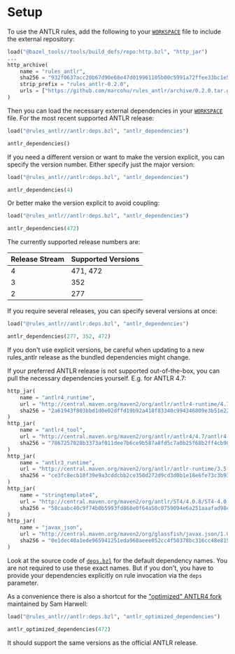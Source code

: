 # Setup

To use the ANTLR rules, add the following to your [`WORKSPACE`](https://docs.bazel.build/versions/master/build-ref.html#workspace) file to include
the external repository:

```python
load("@bazel_tools//tools/build_defs/repo:http.bzl", "http_jar")
...
http_archive(
    name = "rules_antlr",
    sha256 = "932f0637acc20b67d90e68e47d019961105b00c5991a72ffee33bc1e58541734",
    strip_prefix = "rules_antlr-0.2.0",
    urls = ["https://github.com/marcohu/rules_antlr/archive/0.2.0.tar.gz"],
)
```

Then you can load the necessary external dependencies in your [`WORKSPACE`](https://docs.bazel.build/versions/master/build-ref.html#workspace) file. For the most recent supported ANTLR release:

```python
load("@rules_antlr//antlr:deps.bzl", "antlr_dependencies")

antlr_dependencies()
```

If you need a different version or want to make the version explicit, you can specify the version number. Either specify just the major version:

```python
load("@rules_antlr//antlr:deps.bzl", "antlr_dependencies")

antlr_dependencies(4)
```

Or better make the version explicit to avoid coupling:

```python
load("@rules_antlr//antlr:deps.bzl", "antlr_dependencies")

antlr_dependencies(472)
```

The currently supported release numbers are:

| Release  Stream | Supported Versions|
|-----------------|-------------------|
| 4               | 471, 472          |
| 3               | 352               |
| 2               | 277               |

If you require several releases, you can specify several versions at once:

```python
load("@rules_antlr//antlr:deps.bzl", "antlr_dependencies")

antlr_dependencies(277, 352, 472)
```

If you don't use explicit versions, be careful when updating to a new rules_antlr
release as the bundled dependencies might change.

If your preferred ANTLR release is not supported out-of-the-box, you can pull
the necessary dependencies yourself. E.g. for ANTLR 4.7:

```python
http_jar(
    name = "antlr4_runtime",
    url = "http://central.maven.org/maven2/org/antlr/antlr4-runtime/4.7/antlr4-runtime-4.7.jar",
    sha256 = "2a61943f803bbd1d0e02dffd19b92a418f83340c994346809e3b51e2231aa6c0",
)
http_jar(
    name = "antlr4_tool",
    url = "http://central.maven.org/maven2/org/antlr/antlr4/4.7/antlr4-4.7.jar",
    sha256 = "7867257028b3373af011dee7b6ce9b587a8fd5c7a0b25f68b2ff4cb90be8aa07",
)
http_jar(
    name = "antlr3_runtime",
    url = "http://central.maven.org/maven2/org/antlr/antlr-runtime/3.5.2/antlr-runtime-3.5.2.jar",
    sha256 = "ce3fc8ecb10f39e9a3cddcbb2ce350d272d9cd3d0b1e18e6fe73c3b9389c8734",
)
http_jar(
    name = "stringtemplate4",
    url = "http://central.maven.org/maven2/org/antlr/ST4/4.0.8/ST4-4.0.8.jar",
    sha256 = "58caabc40c9f74b0b5993fd868e0f64a50c0759094e6a251aaafad98edfc7a3b",
)
http_jar(
    name = "javax_json",
    url = "http://central.maven.org/maven2/org/glassfish/javax.json/1.0.4/javax.json-1.0.4.jar",
    sha256 = "0e1dec40a1ede965941251eda968aeee052cc4f50378bc316cc48e8159bdbeb4",
)
```

Look at the source code of
[`deps.bzl`](https://github.com/marcohu/rules_antlr/tree/master/antlr/deps.bzl) for the
default dependency names. You are not required to use these exact names. But if you don't, you have to provide your dependencies explicitly on rule
invocation via the `deps` parameter.


As a convenience there is also a shortcut for the ["optimized" ANTLR4 fork](https://github.com/tunnelvisionlabs/antlr4) maintained by Sam Harwell:

```python
load("@rules_antlr//antlr:deps.bzl", "antlr_optimized_dependencies")

antlr_optimized_dependencies(472)
```

It should support the same versions as the official ANTLR release.

